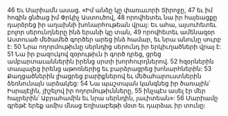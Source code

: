 46 Եւ Մարիամն ասաց.
«Իմ անձը կը փառաւորի Տիրոջը,
47 եւ իմ հոգին ցնծաց իմ Փրկիչ Աստուծով,
48 որովհետեւ նա իր հայեացքը դարձրեց իր աղախնի խոնարհութեան վրայ:
Եւ ահա, այսուհետեւ բոլոր սերունդները ինձ երանի կը տան,
49 որովհետեւ ամենազօր Աստուած մեծամեծ գործեր արեց ինձ համար,
եւ նրա անունը սուրբ է:
50 Նրա ողորմութիւնը սերնդից սերունդ իր երկիւղածների վրայ է:
51 Նա իր բազուկով զօրութիւն ի գործ դրեց,
ցրեց ամբարտաւաններին իրենց սրտի խորհուրդներով.
52 հզօրներին տապալեց իրենց աթոռներից
եւ բարձրացրեց խոնարհներին:
53 Քաղցածներին լիացրեց բարիքներով
եւ մեծահարուստներին ձեռնունայն արձակեց:
54 Նա պաշտպան կանգնեց իր ծառային՝ Իսրայէլին, յիշելով իր ողորմութիւնները, 55 ինչպէս ասել էր մեր հայրերին՝
Աբրահամին եւ նրա սերնդին, յաւիտեան»:
56 Մարիամը գրեթէ երեք ամիս մնաց Եղիսաբեթի մօտ եւ դարձաւ իր տունը:
